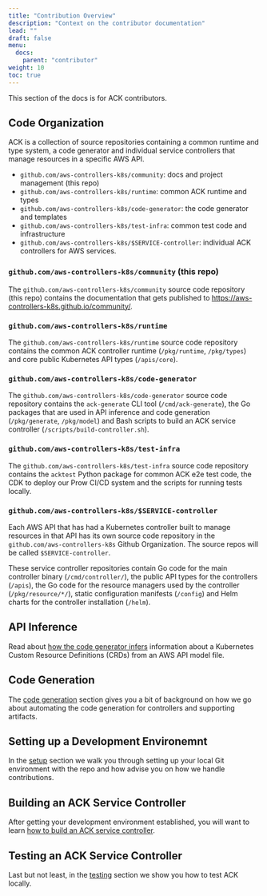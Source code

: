 ```yaml
---
title: "Contribution Overview"
description: "Context on the contributor documentation"
lead: ""
draft: false
menu: 
  docs:
    parent: "contributor"
weight: 10
toc: true
---
```


This section of the docs is for ACK contributors.

## Code Organization

ACK is a collection of source repositories containing a common runtime and type
system, a code generator and individual service controllers that manage
resources in a specific AWS API.

* `github.com/aws-controllers-k8s/community`: docs and project management (this repo)
* `github.com/aws-controllers-k8s/runtime`: common ACK runtime and types
* `github.com/aws-controllers-k8s/code-generator`: the code generator and
  templates
* `github.com/aws-controllers-k8s/test-infra`: common test code and infrastructure
* `github.com/aws-controllers-k8s/$SERVICE-controller`: individual ACK
  controllers for AWS services.

### `github.com/aws-controllers-k8s/community` (this repo)

The `github.com/aws-controllers-k8s/community` source code repository (this
repo) contains the documentation that gets published to
https://aws-controllers-k8s.github.io/community/.

### `github.com/aws-controllers-k8s/runtime`

The `github.com/aws-controllers-k8s/runtime` source code repository contains
the common ACK controller runtime (`/pkg/runtime`, `/pkg/types`) and core
public Kubernetes API types (`/apis/core`).

### `github.com/aws-controllers-k8s/code-generator`

The `github.com/aws-controllers-k8s/code-generator` source code repository
contains the `ack-generate` CLI tool (`/cmd/ack-generate`), the Go packages
that are used in API inference and code generation (`/pkg/generate`,
`/pkg/model`) and Bash scripts to build an ACK service controller
(`/scripts/build-controller.sh`).

### `github.com/aws-controllers-k8s/test-infra`

The `github.com/aws-controllers-k8s/test-infra` source code repository
contains the `acktest` Python package for common ACK e2e test code, the CDK to
deploy our Prow CI/CD system and the scripts for running tests locally.

### `github.com/aws-controllers-k8s/$SERVICE-controller`

Each AWS API that has had a Kubernetes controller built to manage resources in
that API has its own source code repository in the
`github.com/aws-controllers-k8s` Github Organization. The source repos will be
called `$SERVICE-controller`.

These service controller repositories contain Go code for the main controller
binary (`/cmd/controller/`), the public API types for the controllers
(`/apis`), the Go code for the resource managers used by the controller
(`/pkg/resource/*/`), static configuration manifests (`/config`) and Helm
charts for the controller installation (`/helm`).

## API Inference

Read about [how the code generator infers][api-inference] information about a
Kubernetes Custom Resource Definitions (CRDs) from an AWS API model file.

[api-inference]: https://aws-controllers-k8s.github.io/community/dev-docs/api-inference/

## Code Generation

The [code generation](../code-generation/) section gives you a bit of background
on how we go about automating the code generation for controllers and supporting
artifacts.

## Setting up a Development Environemnt

In the [setup](../setup/) section we walk you through setting up your local Git
environment with the repo and how advise you on how we handle contributions.

## Building an ACK Service Controller

After getting your development environment established, you will want to learn
[how to build an ACK service controller](../building-controller).

## Testing an ACK Service Controller

Last but not least, in the [testing](../testing/) section we show you how to
test ACK locally.
